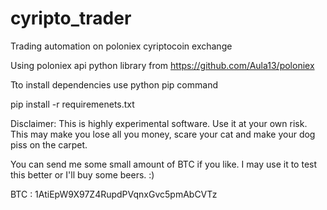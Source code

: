 # cyripto_trader
Trading automation on poloniex cyriptocoin exchange


Using poloniex api python library from https://github.com/Aula13/poloniex


Tto install dependencies use python pip command

pip install -r requiremenets.txt



Disclaimer: This is highly experimental software. Use it at your own risk. 
This may make you lose all you money, scare your cat and make your dog piss on the carpet.


You can send me some small amount of BTC if you like. 
I may use it to test this better or I'll buy some beers. :)

BTC : 1AtiEpW9X97Z4RupdPVqnxGvc5pmAbCVTz

